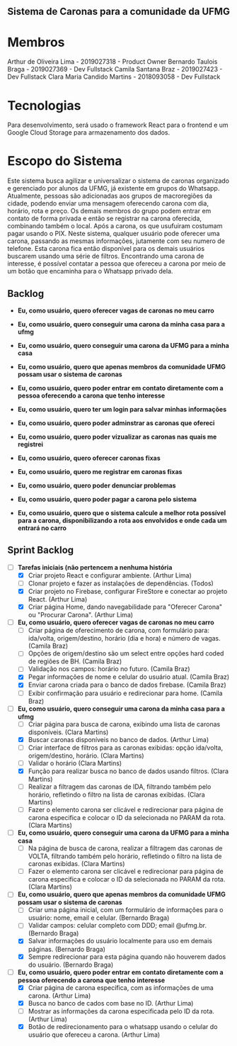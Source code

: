 ## Sistema de Caronas para a comunidade da UFMG

# Membros
Arthur de Oliveira Lima - 2019027318 - Product Owner
Bernardo Taulois Braga - 2019027369 - Dev Fullstack
Camila Santana Braz - 2019027423 - Dev Fullstack
Clara Maria Candido Martins - 2018093058 - Dev Fullstack

# Tecnologias
Para desenvolvimento, será usado o framework React para o frontend e um Google Cloud Storage para armazenamento dos dados.

# Escopo do Sistema
Este sistema busca agilizar e universalizar o sistema de caronas organizado e gerenciado por alunos da UFMG, já existente em grupos do Whatsapp. Atualmente, pessoas são adicionadas aos grupos de macroregiões da cidade, podendo enviar uma mensagem oferecendo carona com dia, horário, rota e preço. Os demais membros do grupo podem entrar em contato de forma privada e então se registrar na carona oferecida, combinando também o local. Após a carona, os que usufuiram costumam pagar usando o PIX. 
Neste sistema, qualquer usuário pode oferecer uma carona, passando as mesmas informações, jutamente com seu numero de telefone. Esta carona fica então disponível para os demais usuários buscarem usando uma série de filtros. Encontrando uma carona de interesse, é possível contatar a pessoa que ofereceu a carona por meio de um botão que encaminha para o Whatsapp privado dela.

## Backlog

- **Eu, como usuário, quero oferecer vagas de caronas no meu carro**

- **Eu, como usuário, quero conseguir uma carona da minha casa para a ufmg**

- **Eu, como usuário, quero conseguir uma carona da UFMG para a minha casa**

- **Eu, como usuário, quero que apenas membros da comunidade UFMG possam usar o sistema de caronas**

- **Eu, como usuário, quero poder entrar em contato diretamente com a pessoa oferecendo a carona que tenho interesse**

- **Eu, como usuário, quero ter um login para salvar minhas informações**

- **Eu, como usuário, quero poder adminstrar as caronas que ofereci**

- **Eu, como usuário, quero poder vizualizar as caronas nas quais me registrei**

- **Eu, como usuário, quero oferecer caronas fixas**

- **Eu, como usuário, quero me registrar em caronas fixas**

- **Eu, como usuário, quero poder denunciar problemas**

- **Eu, como usuário, quero poder pagar a carona pelo sistema**

- **Eu, como usuário, quero que o sistema calcule a melhor rota possível para a carona, disponibilizando a rota aos envolvidos e onde cada um entrará no carro**

## Sprint Backlog
- [ ] **Tarefas iniciais (não pertencem a nenhuma história**
	- [x] Criar projeto React e configurar ambiente. (Arthur Lima)
    - [ ] Clonar projeto e fazer as instalações de dependências. (Todos)
	- [x] Criar projeto no Firebase, configurar FireStore e conectar ao projeto React. (Arthur Lima)
    - [x] Criar página Home, dando navegabilidade para "Oferecer Carona" ou "Procurar Carona". (Arthur Lima)

- [ ] **Eu, como usuário, quero oferecer vagas de caronas no meu carro**
	- [ ] Criar página de oferecimento de carona, com formulário para: ida/volta, origem/destino, horário (dia e hora) e número de vagas. (Camila Braz)
    - [ ] Opções de origem/destino são um select entre opções hard coded de regiões de BH. (Camila Braz)
    - [ ] Validação nos campos: horário no futuro. (Camila Braz)
    - [x] Pegar informações de nome e celular do usuário atual. (Camila Braz)
    - [x] Enviar carona criada para o banco de dados firebase. (Camila Braz)
    - [ ] Exibir confirmação para usuário e redirecionar para home. (Camila Braz)

- [ ] **Eu, como usuário, quero conseguir uma carona da minha casa para a ufmg**
	- [ ] Criar página para busca de carona, exibindo uma lista de caronas disponíveis. (Clara Martins)
    - [x] Buscar caronas disponíveis no banco de dados. (Arthur Lima)
	- [ ] Criar interface de filtros para as caronas exibidas: opção ida/volta, origem/destino, horário. (Clara Martins)
    - [ ] Validar o horário (Clara Martins)
	- [x] Função para realizar busca no banco de dados usando filtros. (Clara Martins)
    - [ ] Realizar a filtragem das caronas de IDA, filtrando também pelo horário, refletindo o filtro na lista de caronas exibidas. (Clara Martins)
	- [ ] Fazer o elemento carona ser clicável e redirecionar para página de carona especifica e colocar o ID da selecionada no PARAM da rota. (Clara Martins)

- [ ] **Eu, como usuário, quero conseguir uma carona da UFMG para a minha casa**
	- [ ] Na página de busca de carona, realizar a filtragem das caronas de VOLTA, filtrando também pelo horário, refletindo o filtro na lista de caronas exibidas. (Clara Martins)
	- [ ] Fazer o elemento carona ser clicável e redirecionar para página de carona especifica e colocar o ID da selecionada no PARAM da rota. (Clara Martins)

- [ ] **Eu, como usuário, quero que apenas membros da comunidade UFMG possam usar o sistema de caronas**
	- [ ] Criar uma página inicial, com um formulário de informações para o usuário: nome, email e celular. (Bernardo Braga)
    - [ ] Validar campos: celular completo com DDD; email @ufmg.br. (Bernardo Braga)
    - [x] Salvar informações do usuário localmente para uso em demais páginas. (Bernardo Braga)
    - [x] Sempre redirecionar para esta página quando não houverem dados do usuário. (Bernardo Braga)

- [ ] **Eu, como usuário, quero poder entrar em contato diretamente com a pessoa oferecendo a carona que tenho interesse**
	- [x] Criar página de carona específica, com as informações de uma carona. (Arthur Lima)
    - [x] Busca no banco de cados com base no ID. (Arthur Lima)
    - [ ] Mostrar as informações da carona especificada pelo ID da rota. (Arthur Lima)
    - [x] Botão de redirecionamento para o whatsapp usando o celular do usuário que ofereceu a carona. (Arthur Lima)
